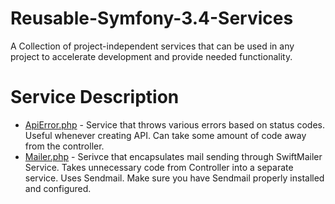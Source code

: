 # Reusable-Symfony-3.4-Services
A Collection of project-independent services that can be used in any project to accelerate development and provide needed functionality.

# Service Description
* [ApiError.php](ApiError.php) - Service that throws various errors based on status codes. Useful whenever creating API. Can take some amount of code away from the controller.
* [Mailer.php](Mailer.php) - Serivce that encapsulates mail sending through SwiftMailer Service. Takes unnecessary code from Controller into a separate service. Uses Sendmail. Make sure you have Sendmail properly installed and configured.
